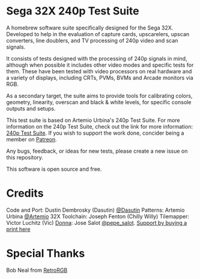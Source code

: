 # Sega 32X 240p Test Suite

A homebrew software suite specifically designed for the Sega 32X. Developed to help in the evaluation of capture cards, upscarelers, upscan converters, line doublers, and TV processing of 240p video and scan signals.

It consists of tests designed with the processing of 240p signals in mind, although when possible it includes other video modes and specific tests for them. These have been tested with video processors on real hardware and a variety of displays, including CRTs, PVMs, BVMs and Arcade monitors via RGB.

As a secondary target, the suite aims to provide tools for calibrating colors, geometry, linearity, overscan and black & white levels, for specific console outputs and setups.

This test suite is based on Artemio Urbina's 240p Test Suite. For more information on the 240p Test Suite, check out the link for more information: [240p Test Suite](https://junkerhq.net/xrgb/index.php?title=240p_test_suite). If you wish to support the work done, concider being a member on [Patreon](https://www.patreon.com/aurbina).

Any bugs, feedback, or ideas for new tests, please create a new issue on this repository.

This software is open source and free.

# Credits
Code and Port: Dustin Dembrosky (Dasutin) [@Dasutin](https://twitter.com/Dasutin)
Patterns: Artemio Urbina [@Artemio](https://twitter.com/Artemio)
32X Toolchain: Joseph Fenton (Chilly Willy)
Tilemapper: Victor Luchitz (Vic)
[Donna](https://www.inprnt.com/gallery/pepesalot/perfect-geometry/): Jose Salot [@pepe_salot](https://twitter.com/pepe_salot). [Support by buying a print here](https://www.inprnt.com/gallery/pepesalot/perfect-geometry/)

# Special Thanks
Bob Neal from [RetroRGB](https://www.retrorgb.com/)
